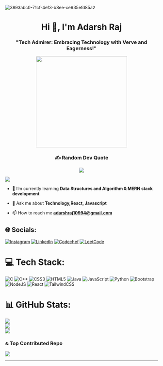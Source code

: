 ![3893abc0-71cf-4ef3-b8ee-ce935efd85a2](https://github.com/silentkiller18/silentkiller18/assets/89922781/fc4c0bee-dc84-40b3-915e-a13354658c53)

<h1 align="center">Hi 👋, I'm Adarsh Raj</h1>
<h3 align="center">"Tech Admirer: Embracing Technology with Verve and Eagerness!"</h3>
<div id="header" align="center">
  
  <img src="https://media3.giphy.com/media/CuuSHzuc0O166MRfjt/giphy.gif?cid=ecf05e47wgrowvg6ixu0hlq641ch2y9a2tztekd20o3bcofb&ep=v1_gifs_search&rid=giphy.gif&ct=g" width="300" height="300"/>

  ### ✍️ Random Dev Quote
![](https://quotes-github-readme.vercel.app/api?type=horizontal&theme=radical)
</div>


[![](https://visitcount.itsvg.in/api?id=silentkiller18&icon=2&color=1)](https://visitcount.itsvg.in)

- 🌱 I’m currently learning **Data Structures and Algorithm & MERN stack development**

- 💬 Ask me about **Technology,React, Javascript**

- 📫 How to reach me **adarshraj10994@gmail.com**


## 🌐 Socials:
[![Instagram](https://img.shields.io/badge/Instagram-%23E4405F.svg?logo=Instagram&logoColor=white)](https://instagram.com/im.adarsh_raj) [![LinkedIn](https://img.shields.io/badge/LinkedIn-%230077B5.svg?logo=linkedin&logoColor=white)](https://linkedin.com/in/https://www.linkedin.com/in/adarsh-raj-700013214/) 
[![Codechef](https://img.shields.io/badge/Codechef-%23B92B27.svg?&style=for-the-badge&logo=Codechef&logoColor=white)](https://www.codechef.com/users/adarshraj18)
[![LeetCode](https://img.shields.io/badge/-LeetCode-FFA116?style=for-the-badge&logo=LeetCode&logoColor=black)](https://leetcode.com/adarshraj10994/)

# 💻 Tech Stack:
![C](https://img.shields.io/badge/c-%2300599C.svg?style=flat&logo=c&logoColor=white) ![C++](https://img.shields.io/badge/c++-%2300599C.svg?style=flat&logo=c%2B%2B&logoColor=white) ![CSS3](https://img.shields.io/badge/css3-%231572B6.svg?style=flat&logo=css3&logoColor=white) ![HTML5](https://img.shields.io/badge/html5-%23E34F26.svg?style=flat&logo=html5&logoColor=white) ![Java](https://img.shields.io/badge/java-%23ED8B00.svg?style=flat&logo=java&logoColor=white) ![JavaScript](https://img.shields.io/badge/javascript-%23323330.svg?style=flat&logo=javascript&logoColor=%23F7DF1E) ![Python](https://img.shields.io/badge/python-3670A0?style=flat&logo=python&logoColor=ffdd54) ![Bootstrap](https://img.shields.io/badge/bootstrap-%23563D7C.svg?style=flat&logo=bootstrap&logoColor=white) ![NodeJS](https://img.shields.io/badge/node.js-6DA55F?style=flat&logo=node.js&logoColor=white) ![React](https://img.shields.io/badge/react-%2320232a.svg?style=flat&logo=react&logoColor=%2361DAFB) ![TailwindCSS](https://img.shields.io/badge/tailwindcss-%2338B2AC.svg?style=flat&logo=tailwind-css&logoColor=white)
# 📊 GitHub Stats:
![](https://github-readme-stats.vercel.app/api?username=silentkiller18&theme=vue-dark&hide_border=false&include_all_commits=true&count_private=true)<br/>
![](https://github-readme-streak-stats.herokuapp.com/?user=silentkiller18&theme=vue-dark&hide_border=false)<br/>
![](https://github-readme-stats.vercel.app/api/top-langs/?username=silentkiller18&theme=vue-dark&hide_border=false&include_all_commits=true&count_private=true&layout=compact)



### 🔝 Top Contributed Repo
![](https://github-contributor-stats.vercel.app/api?username=silentkiller18&limit=5&theme=dark&combine_all_yearly_contributions=true)

---


<!-- Proudly created with GPRM ( https://gprm.itsvg.in ) -->

